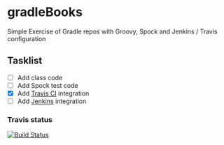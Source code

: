 # gradleBooks
Simple Exercise of Gradle repos with Groovy, Spock and Jenkins / Travis configuration

## Tasklist
- [ ] Add class code
- [ ] Add Spock test code
- [X] Add [Travis CI](https://travis-ci.org) integration
- [ ] Add [Jenkins](https://jenkins-ci.org) integration

### Travis status
[![Build Status](https://travis-ci.org/grecovery/gradleBooks.svg?branch=master)](https://travis-ci.org/GsusRecovery/gradleBooks)
